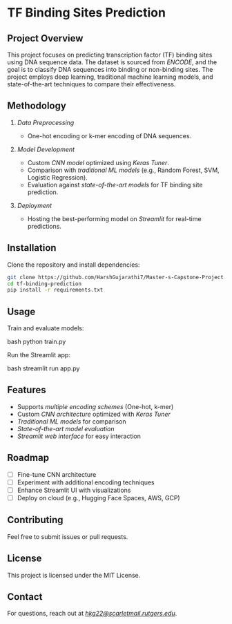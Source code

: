 # TF Binding Sites Prediction

## Project Overview
This project focuses on predicting transcription factor (TF) binding sites using DNA sequence data. The dataset is sourced from *ENCODE*, and the goal is to classify DNA sequences into binding or non-binding sites. The project employs deep learning, traditional machine learning models, and state-of-the-art techniques to compare their effectiveness.

## Methodology
1. *Data Preprocessing*
   - One-hot encoding or k-mer encoding of DNA sequences.
   
2. *Model Development*
   - Custom *CNN model* optimized using *Keras Tuner*.
   - Comparison with *traditional ML models* (e.g., Random Forest, SVM, Logistic Regression).
   - Evaluation against *state-of-the-art models* for TF binding site prediction.
   
3. *Deployment*
   - Hosting the best-performing model on *Streamlit* for real-time predictions.

## Installation
Clone the repository and install dependencies:

```bash
git clone https://github.com/HarshGujarathi7/Master-s-Capstone-Project.git
cd tf-binding-prediction
pip install -r requirements.txt
```

## Usage
Train and evaluate models:

bash
python train.py


Run the Streamlit app:

bash
streamlit run app.py


## Features
- Supports *multiple encoding schemes* (One-hot, k-mer)
- Custom *CNN architecture* optimized with *Keras Tuner*
- *Traditional ML models* for comparison
- *State-of-the-art model evaluation*
- *Streamlit web interface* for easy interaction

## Roadmap
- [ ] Fine-tune CNN architecture
- [ ] Experiment with additional encoding techniques
- [ ] Enhance Streamlit UI with visualizations
- [ ] Deploy on cloud (e.g., Hugging Face Spaces, AWS, GCP)

## Contributing
Feel free to submit issues or pull requests.

## License
This project is licensed under the MIT License.

## Contact
For questions, reach out at *hkg22@scarletmail.rutgers.edu*.
